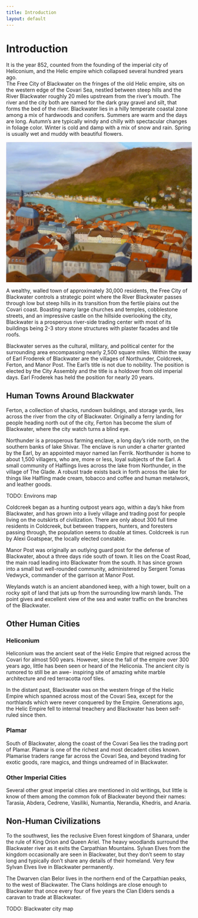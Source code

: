 ```yaml
---
title: Introduction
layout: default
---
```


# Introduction

It is the year 852, counted from the founding of the imperial city of Heliconium, and the Helic empire which collapsed several hundred years ago.\
The Free City of Blackwater on the fringes of the old Helic empire, sits on the western edge of the Covari Sea, nestled between steep hills and the River Blackwater roughly 20 miles upstream from the river’s mouth.
The river and the city both are named for the dark gray gravel and silt, that forms the bed of the river.
Blackwater lies in a hilly temperate coastal zone among a mix of hardwoods and conifers.
Summers are warm and the days are long.
Autumn’s are typically windy and chilly with spectacular changes in foliage color.
Winter is cold and damp with a mix of snow and rain.
Spring is usually wet and muddy with beautiful flowers.

<img align="center" src="../images/Blackwater WaterColor from Castle.jpg">

A wealthy, walled town of approximately 30,000 residents, the Free City of Blackwater controls a strategic point where the River Blackwater passes through low but steep hills in its transition from the fertile plains out the Covari coast.
Boasting many large churches and temples, cobblestone streets, and an impressive castle on the hillside overlooking the city, Blackwater is a prosperous river-side trading center with most of its buildings being 2-3 story stone structures with plaster facades and tile roofs.

Blackwater serves as the cultural, military, and political center for the surrounding area encompassing nearly 2,500 square miles.
Within the sway of Earl Froderek of Blackwater are the villages of Northunder, Coldcreek, Ferton, and Manor Post.
The Earl’s title is not due to nobility.
The position is elected by the City Assembly and the title is a holdover from old imperial days.
Earl Froderek has held the position for nearly 20 years.

## Human Towns Around Blackwater

Ferton, a collection of shacks, rundown buildings, and storage yards, lies across the river from the city of Blackwater.
Originally a ferry landing for people heading north out of the city, Ferton has become the slum of Blackwater, where the city watch turns a blind eye.

Northunder is a prosperous farming enclave, a long day’s ride north, on the southern banks of lake Shivar.
The enclave is run under a charter granted by the Earl, by an appointed mayor named Ian Ferrik.
Northunder is home to about 1,500 villagers, who are, more or less, loyal subjects of the Earl.
A small community of Halflings lives across the lake from Northunder, in the village of The Glade.
A robust trade exists back in forth across the lake for things like Halfling made cream, tobacco and coffee and human metalwork, and leather goods.

TODO: Environs map

Coldcreek began as a hunting outpost years ago, within a day’s hike from Blackwater, and has grown into a lively village and trading post for people living on the outskirts of civilization.
There are only about 300 full time residents in Coldcreek, but between trappers, hunters, and foresters passing through, the population seems to double at times. Coldcreek is run by Alexi Goatspear, the locally elected constable.

Manor Post was originally an outlying guard post for the defense of Blackwater, about a three days ride south of town.
It lies on the Coast Road, the main road leading into Blackwater from the south.
It has since grown into a small but well-rounded community, administered by Sergent Tomas Vedwyck, commander of the garrison at Manor Post.

Weylands watch is an ancient abandoned keep, with a high tower, built on a rocky spit of land that juts up from the surrounding low marsh lands.
The point gives and excellent view of the sea and water traffic on the branches of the Blackwater.

## Other Human Cities

### Heliconium

Heliconium was the ancient seat of the Helic Empire that reigned across the Covari for almost 500 years.
However, since the fall of the empire over 300 years ago, little has been seen or heard of the Heliconia.
The ancient city is rumored to still be an awe- inspiring site of amazing white marble architecture and red terracotta roof tiles.

In the distant past, Blackwater was on the western fringe of the Helic Empire which spanned across most of the Covari Sea, except for the northlands which were never conquered by the Empire.
Generations ago, the Helic Empire fell to internal treachery and Blackwater has been self-ruled since then.

### Plamar

South of Blackwater, along the coast of the Covari Sea lies the trading port of Plamar.
Plamar is one of the richest and most decadent cities known.
Plamarise traders range far across the Covari Sea, and beyond trading for exotic goods, rare magics, and things undreamed of in Blackwater.

### Other Imperial Cities

Several other great imperial cities are mentioned in old writings, but little is know of them among the common folk of Blackwater beyond their names: Tarasia, Abdera, Cedrene, Vasiliki, Numantia, Nerandia, Khedris, and Anaria.

## Non-Human Civilizations

To the southwest, lies the reclusive Elven forest kingdom of Shanara, under the rule of King Orion and Queen Ariel.
The heavy woodlands surround the Blackwater river as it exits the Carpathian Mountains.
Sylvan Elves from the kingdom occasionally are seen in Blackwater, but they don’t seem to stay long and typically don’t share any details of their homeland.
Very few Sylvan Elves live in Blackwater permanently.

The Dwarven clan Belor lives in the northern end of the Carpathian peaks, to the west of Blackwater.
The Clans holdings are close enough to Blackwater that once every four of five years the Clan Elders sends a caravan to trade at Blackwater.

TODO: Blackwater city map

